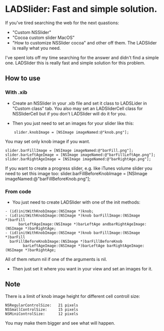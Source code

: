 # LADSlider: Fast and simple solution.

If you've tired searching the web for the next quastions:
- "Custom NSSlider"
- "Cocoa custom slider MacOS"
- "How to customize NSSlider cocoa"
and other off them. The LADSlider is really what you need.

I've spent lots off my time searching for the answer and didn't find a simple one.
LADSlider this is really fast and simple solution for this problem.

## How to use
### With .xib
- Create an NSSlider in your .xib file and set it class to LADSLider
in "Custom class" tab. You also may set an LADSliderCell class for NSSliderCell
but if you don't LADSlider will do it for you.

- Then you just need to set an images for your slider like this:
```objc
	slider.knobImage = [NSImage imageNamed:@"knob.png"];
```
You may set only knob image if you want.
```objc
slider.barFillImage = [NSImage imageNamed:@"barFill.png"];
slider.barLeftAgeImage = [NSImage imageNamed:@"barFillLeftAge.png"];
slider.barRightAgeImage = [NSImage imageNamed:@"barRightAge.png"];
```
If you want to create a progress slider, e.g. like iTunes volume slider you need to set this image too:
	slider.barFillBeforeKnobImage = [NSImage imageNamed:@"barFillBeforeKnob.png"]; 
 
### From code
- You just need to create LADSlider with one of the init methods:
```objc
- (id)initWithKnobImage:(NSImage *)knob;
- (id)initWithKnobImage:(NSImage *)knob barFillImage:(NSImage *)barFill
      barLeftAgeImage:(NSImage *)barLeftAge andbarRightAgeImage:(NSImage *)barRightAge;
- (id)initWithKnobImage:(NSImage *)knob barFillImage:(NSImage *)barFill
  barFillBeforeKnobImage:(NSImage *)barFillBeforeKnob
        barLeftAgeImage:(NSImage *)barLeftAge barRightAgeImage:(NSImage *)barRightAge;
```
All of them return nil if one of the arguments is nil.

- Then just set it where you want in your view and set an images for it.
  
## Note
There is a limit of knob image height for different cell controll size:
```objc
NSRegularControlSize:   21 pixels
NSSmallControlSize:     15 pixels
NSMiniControlSize:		12 pixels
```
You may make them bigger and see what will happen.
